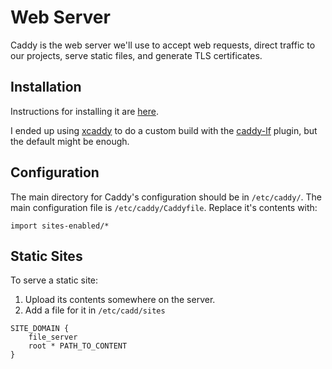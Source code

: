 # Web Server

Caddy is the web server we'll use to accept web requests, direct traffic to our projects,
serve static files, and generate TLS certificates.

## Installation

Instructions for installing it are [here](https://caddyserver.com/docs/install#debian-ubuntu-raspbian).

I ended up using [xcaddy](https://github.com/caddyserver/xcaddy) to do a custom build with the
[caddy-lf](https://github.com/mholt/caddy-l4) plugin, but the default might be enough.


## Configuration

The main directory for Caddy's configuration should be in `/etc/caddy/`. The main configuration file
is `/etc/caddy/Caddyfile`. Replace it's contents with:

```caddyfile
import sites-enabled/*
```


## Static Sites

To serve a static site:

1. Upload its contents somewhere on the server.
1. Add a file for it in `/etc/cadd/sites`

```caddyfile
SITE_DOMAIN {
    file_server
    root * PATH_TO_CONTENT
}
```
